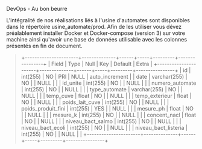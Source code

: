 DevOps - Au bon beurre

L'intégralité de nos réalisations liés à l'usine d'automates sont disponibles dans le répertoire usine_automate/prod. 
Afin de les utiliser vous dévez préalablement installer Docker et Docker-compose (version 3) sur votre machine ainsi qu'avoir une base de données utilisable avec les colonnes présentés en fin de document.







> +----------------------+--------------+------+-----+---------+----------------+
> | Field                | Type         | Null | Key | Default | Extra          |
> +----------------------+--------------+------+-----+---------+----------------+
> | id                   | int(255)     | NO   | PRI | NULL    | auto_increment |
> | date                 | varchar(255) | NO   |     | NULL    |                |
> | id_unite             | int(255)     | NO   |     | NULL    |                |
> | numero_automate      | int(255)     | NO   |     | NULL    |                |
> | type_automate        | varchar(255) | NO   |     | NULL    |                |
> | temp_cuve            | float        | NO   |     | NULL    |                |
> | temp_exterieur       | float        | NO   |     | NULL    |                |
> | poids_lait_cuve      | int(255)     | NO   |     | NULL    |                |
> | poids_produit_fini   | int(255)     | YES  |     | NULL    |                |
> | mesure_ph            | float        | NO   |     | NULL    |                |
> | mesure_k             | int(255)     | NO   |     | NULL    |                |
> | concent_nacl         | float        | NO   |     | NULL    |                |
> | niveau_bact_salmo    | int(255)     | NO   |     | NULL    |                |
> | niveau_bact_ecoli    | int(255)     | NO   |     | NULL    |                |
> | niveau_bact_listeria | int(255)     | NO   |     | NULL    |                |
> +----------------------+--------------+------+-----+---------+----------------+
